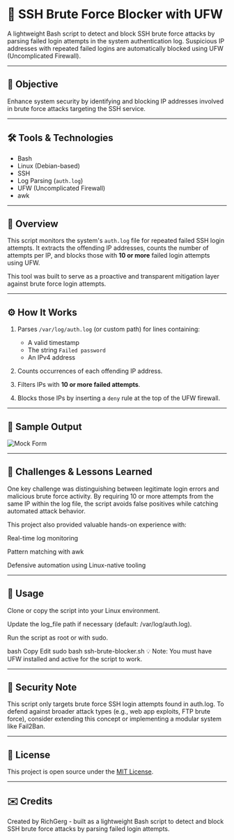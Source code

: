 # 🔐 SSH Brute Force Blocker with UFW

A lightweight Bash script to detect and block SSH brute force attacks by parsing failed login attempts in the system authentication log. Suspicious IP addresses with repeated failed logins are automatically blocked using UFW (Uncomplicated Firewall).

---

## 📌 Objective

Enhance system security by identifying and blocking IP addresses involved in brute force attacks targeting the SSH service.

---

## 🛠️ Tools & Technologies

- Bash
- Linux (Debian-based)
- SSH
- Log Parsing (`auth.log`)
- UFW (Uncomplicated Firewall)
- awk

---

## 📖 Overview

This script monitors the system's `auth.log` file for repeated failed SSH login attempts. It extracts the offending IP addresses, counts the number of attempts per IP, and blocks those with **10 or more** failed login attempts using UFW.

This tool was built to serve as a proactive and transparent mitigation layer against brute force login attempts.

---

## ⚙️ How It Works

1. Parses `/var/log/auth.log` (or custom path) for lines containing:
   - A valid timestamp
   - The string `Failed password`
   - An IPv4 address

2. Counts occurrences of each offending IP address.

3. Filters IPs with **10 or more failed attempts**.

4. Blocks those IPs by inserting a `deny` rule at the top of the UFW firewall.

---

## 🧪 Sample Output

![Mock Form](https://www.phishy.cloud/assets/img/proj/mock5.jpg)

---

## 🧠 Challenges & Lessons Learned

One key challenge was distinguishing between legitimate login errors and malicious brute force activity. By requiring 10 or more attempts from the same IP within the log file, the script avoids false positives while catching automated attack behavior.

This project also provided valuable hands-on experience with:

Real-time log monitoring

Pattern matching with awk

Defensive automation using Linux-native tooling

---

## 📂 Usage

Clone or copy the script into your Linux environment.

Update the log_file path if necessary (default: /var/log/auth.log).

Run the script as root or with sudo.

bash
Copy
Edit
sudo bash ssh-brute-blocker.sh
💡 Note: You must have UFW installed and active for the script to work.

---

## 🔑 Security Note

This script only targets brute force SSH login attempts found in auth.log. To defend against broader attack types (e.g., web app exploits, FTP brute force), consider extending this concept or implementing a modular system like Fail2Ban.

---

## 📄 License

This project is open source under the [MIT License](LICENSE).

---

## ✉️ Credits

Created by RichGerg - built as a lightweight Bash script to detect and block SSH brute force attacks by parsing failed login attempts.
